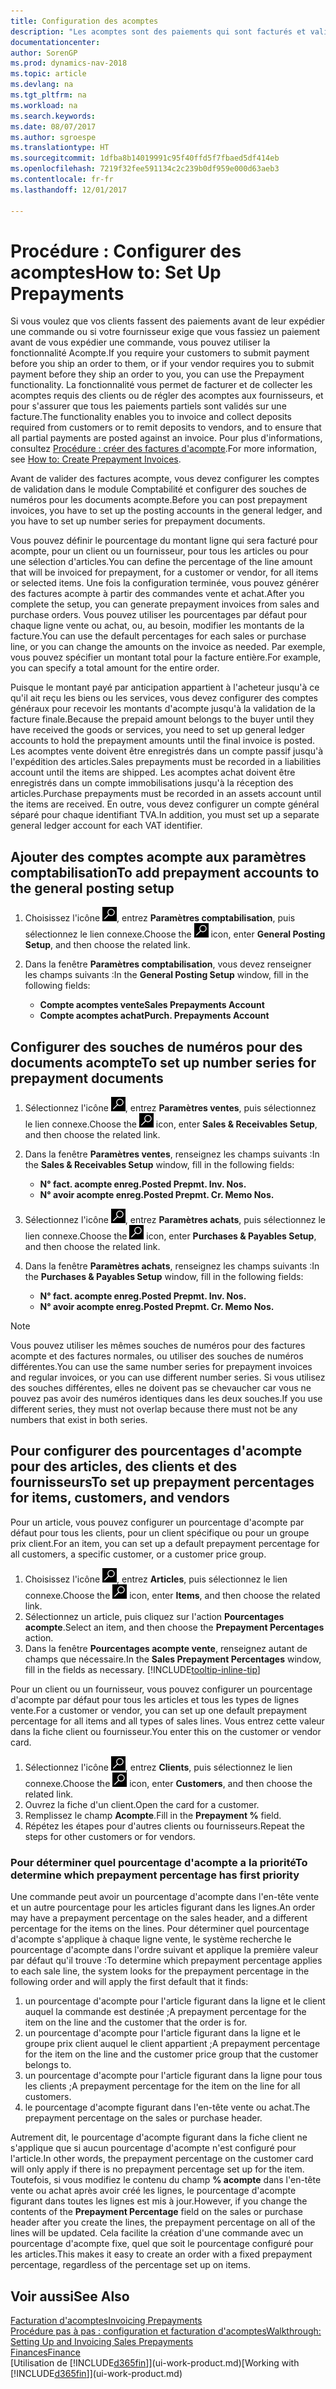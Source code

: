 ```yaml
---
title: Configuration des acomptes
description: "Les acomptes sont des paiements qui sont facturés et validés dans une commande acompte vente ou achat avant la facturation finale. Vous pouvez demander un acompte avant de fabriquer les produits commandés ou demander à ce que le paiement soit effectué avant d'envoyer les articles à un client. La fonctionnalité d'acomptes vous permet de facturer et de collecter les acomptes requis des clients ou de régler des acomptes aux fournisseurs. Vous pouvez ainsi vous assurer que tous les paiements sont validés sur une facture."
documentationcenter: 
author: SorenGP
ms.prod: dynamics-nav-2018
ms.topic: article
ms.devlang: na
ms.tgt_pltfrm: na
ms.workload: na
ms.search.keywords: 
ms.date: 08/07/2017
ms.author: sgroespe
ms.translationtype: HT
ms.sourcegitcommit: 1dfba8b14019991c95f40ffd5f7fbaed5df414eb
ms.openlocfilehash: 7219f32fee591134c2c239b0df959e000d63aeb3
ms.contentlocale: fr-fr
ms.lasthandoff: 12/01/2017

---
```

# <a name="how-to-set-up-prepayments"></a><span data-ttu-id="a0ca4-106">Procédure : Configurer des acomptes</span><span class="sxs-lookup"><span data-stu-id="a0ca4-106">How to: Set Up Prepayments</span></span>
<span data-ttu-id="a0ca4-107">Si vous voulez que vos clients fassent des paiements avant de leur expédier une commande ou si votre fournisseur exige que vous fassiez un paiement avant de vous expédier une commande, vous pouvez utiliser la fonctionnalité Acompte.</span><span class="sxs-lookup"><span data-stu-id="a0ca4-107">If you require your customers to submit payment before you ship an order to them, or if your vendor requires you to submit payment before they ship an order to you, you can use the Prepayment functionality.</span></span> <span data-ttu-id="a0ca4-108">La fonctionnalité vous permet de facturer et de collecter les acomptes requis des clients ou de régler des acomptes aux fournisseurs, et pour s'assurer que tous les paiements partiels sont validés sur une facture.</span><span class="sxs-lookup"><span data-stu-id="a0ca4-108">The functionality enables you to invoice and collect deposits required from customers or to remit deposits to vendors, and to ensure that all partial payments are posted against an invoice.</span></span> <span data-ttu-id="a0ca4-109">Pour plus d'informations, consultez [Procédure : créer des factures d'acompte](finance-how-to-create-prepayment-invoices.md).</span><span class="sxs-lookup"><span data-stu-id="a0ca4-109">For more information, see [How to: Create Prepayment Invoices](finance-how-to-create-prepayment-invoices.md).</span></span>

<span data-ttu-id="a0ca4-110">Avant de valider des factures acompte, vous devez configurer les comptes de validation dans le module Comptabilité et configurer des souches de numéros pour les documents acompte.</span><span class="sxs-lookup"><span data-stu-id="a0ca4-110">Before you can post prepayment invoices, you have to set up the posting accounts in the general ledger, and you have to set up number series for prepayment documents.</span></span>  

<span data-ttu-id="a0ca4-111">Vous pouvez définir le pourcentage du montant ligne qui sera facturé pour acompte, pour un client ou un fournisseur, pour tous les articles ou pour une sélection d'articles.</span><span class="sxs-lookup"><span data-stu-id="a0ca4-111">You can define the percentage of the line amount that will be invoiced for prepayment, for a customer or vendor, for all items or selected items.</span></span> <span data-ttu-id="a0ca4-112">Une fois la configuration terminée, vous pouvez générer des factures acompte à partir des commandes vente et achat.</span><span class="sxs-lookup"><span data-stu-id="a0ca4-112">After you complete the setup, you can generate prepayment invoices from sales and purchase orders.</span></span> <span data-ttu-id="a0ca4-113">Vous pouvez utiliser les pourcentages par défaut pour chaque ligne vente ou achat, ou, au besoin, modifier les montants de la facture.</span><span class="sxs-lookup"><span data-stu-id="a0ca4-113">You can use the default percentages for each sales or purchase line, or you can change the amounts on the invoice as needed.</span></span> <span data-ttu-id="a0ca4-114">Par exemple, vous pouvez spécifier un montant total pour la facture entière.</span><span class="sxs-lookup"><span data-stu-id="a0ca4-114">For example, you can specify a total amount for the entire order.</span></span>  

<span data-ttu-id="a0ca4-115">Puisque le montant payé par anticipation appartient à l'acheteur jusqu'à ce qu'il ait reçu les biens ou les services, vous devez configurer des comptes généraux pour recevoir les montants d'acompte jusqu'à la validation de la facture finale.</span><span class="sxs-lookup"><span data-stu-id="a0ca4-115">Because the prepaid amount belongs to the buyer until they have received the goods or services, you need to set up general ledger accounts to hold the prepayment amounts until the final invoice is posted.</span></span> <span data-ttu-id="a0ca4-116">Les acomptes vente doivent être enregistrés dans un compte passif jusqu'à l'expédition des articles.</span><span class="sxs-lookup"><span data-stu-id="a0ca4-116">Sales prepayments must be recorded in a liabilities account until the items are shipped.</span></span> <span data-ttu-id="a0ca4-117">Les acomptes achat doivent être enregistrés dans un compte immobilisations jusqu'à la réception des articles.</span><span class="sxs-lookup"><span data-stu-id="a0ca4-117">Purchase prepayments must be recorded in an assets account until the items are received.</span></span> <span data-ttu-id="a0ca4-118">En outre, vous devez configurer un compte général séparé pour chaque identifiant TVA.</span><span class="sxs-lookup"><span data-stu-id="a0ca4-118">In addition, you must set up a separate general ledger account for each VAT identifier.</span></span>

## <a name="to-add-prepayment-accounts-to-the-general-posting-setup"></a><span data-ttu-id="a0ca4-119">Ajouter des comptes acompte aux paramètres comptabilisation</span><span class="sxs-lookup"><span data-stu-id="a0ca4-119">To add prepayment accounts to the general posting setup</span></span>  

1. <span data-ttu-id="a0ca4-120">Choisissez l'icône ![Page ou état pour la recherche](media/ui-search/search_small.png "icône Page ou état pour la recherche"), entrez **Paramètres comptabilisation**, puis sélectionnez le lien connexe.</span><span class="sxs-lookup"><span data-stu-id="a0ca4-120">Choose the ![Search for Page or Report](media/ui-search/search_small.png "Search for Page or Report icon") icon, enter **General Posting Setup**, and then choose the related link.</span></span>
2. <span data-ttu-id="a0ca4-121">Dans la fenêtre **Paramètres comptabilisation**, vous devez renseigner les champs suivants :</span><span class="sxs-lookup"><span data-stu-id="a0ca4-121">In the **General Posting Setup** window, fill in the following fields:</span></span>  

    - <span data-ttu-id="a0ca4-122">**Compte acomptes vente**</span><span class="sxs-lookup"><span data-stu-id="a0ca4-122">**Sales Prepayments Account**</span></span>  
    - <span data-ttu-id="a0ca4-123">**Compte acomptes achat**</span><span class="sxs-lookup"><span data-stu-id="a0ca4-123">**Purch. Prepayments Account**</span></span>  

## <a name="to-set-up-number-series-for-prepayment-documents"></a><span data-ttu-id="a0ca4-124">Configurer des souches de numéros pour des documents acompte</span><span class="sxs-lookup"><span data-stu-id="a0ca4-124">To set up number series for prepayment documents</span></span>  

1. <span data-ttu-id="a0ca4-125">Sélectionnez l'icône ![Page ou état pour la recherche](media/ui-search/search_small.png "icône"), entrez **Paramètres ventes**, puis sélectionnez le lien connexe.</span><span class="sxs-lookup"><span data-stu-id="a0ca4-125">Choose the ![Search for Page or Report](media/ui-search/search_small.png "Search for Page or Report icon") icon, enter **Sales & Receivables Setup**, and then choose the related link.</span></span>
2. <span data-ttu-id="a0ca4-126">Dans la fenêtre **Paramètres ventes**, renseignez les champs suivants :</span><span class="sxs-lookup"><span data-stu-id="a0ca4-126">In the **Sales & Receivables Setup** window, fill in the following fields:</span></span>  

   - <span data-ttu-id="a0ca4-127">**N° fact. acompte enreg.**</span><span class="sxs-lookup"><span data-stu-id="a0ca4-127">**Posted Prepmt. Inv. Nos.**</span></span>
   - <span data-ttu-id="a0ca4-128">**N° avoir acompte enreg.**</span><span class="sxs-lookup"><span data-stu-id="a0ca4-128">**Posted Prepmt. Cr. Memo Nos.**</span></span>

1. <span data-ttu-id="a0ca4-129">Sélectionnez l'icône ![Page ou état pour la recherche](media/ui-search/search_small.png "icône Page ou état pour la recherche"), entrez **Paramètres achats**, puis sélectionnez le lien connexe.</span><span class="sxs-lookup"><span data-stu-id="a0ca4-129">Choose the ![Search for Page or Report](media/ui-search/search_small.png "Search for Page or Report icon") icon, enter **Purchases & Payables Setup**, and then choose the related link.</span></span>
2. <span data-ttu-id="a0ca4-130">Dans la fenêtre **Paramètres achats**, renseignez les champs suivants :</span><span class="sxs-lookup"><span data-stu-id="a0ca4-130">In the **Purchases & Payables Setup** window, fill in the following fields:</span></span>

    - <span data-ttu-id="a0ca4-131">**N° fact. acompte enreg.**</span><span class="sxs-lookup"><span data-stu-id="a0ca4-131">**Posted Prepmt. Inv. Nos.**</span></span>
    - <span data-ttu-id="a0ca4-132">**N° avoir acompte enreg.**</span><span class="sxs-lookup"><span data-stu-id="a0ca4-132">**Posted Prepmt. Cr. Memo Nos.**</span></span>

> [!NOTE]  
>  <span data-ttu-id="a0ca4-133">Vous pouvez utiliser les mêmes souches de numéros pour des factures acompte et des factures normales, ou utiliser des souches de numéros différentes.</span><span class="sxs-lookup"><span data-stu-id="a0ca4-133">You can use the same number series for prepayment invoices and regular invoices, or you can use different number series.</span></span> <span data-ttu-id="a0ca4-134">Si vous utilisez des souches différentes, elles ne doivent pas se chevaucher car vous ne pouvez pas avoir des numéros identiques dans les deux souches.</span><span class="sxs-lookup"><span data-stu-id="a0ca4-134">If you use different series, they must not overlap because there must not be any numbers that exist in both series.</span></span>  

## <a name="to-set-up-prepayment-percentages-for-items-customers-and-vendors"></a><span data-ttu-id="a0ca4-135">Pour configurer des pourcentages d'acompte pour des articles, des clients et des fournisseurs</span><span class="sxs-lookup"><span data-stu-id="a0ca4-135">To set up prepayment percentages for items, customers, and vendors</span></span>  
<span data-ttu-id="a0ca4-136">Pour un article, vous pouvez configurer un pourcentage d'acompte par défaut pour tous les clients, pour un client spécifique ou pour un groupe prix client.</span><span class="sxs-lookup"><span data-stu-id="a0ca4-136">For an item, you can set up a default prepayment percentage for all customers, a specific customer, or a customer price group.</span></span>  

1. <span data-ttu-id="a0ca4-137">Choisissez l'icône ![Page ou état pour la recherche](media/ui-search/search_small.png "icône Page ou état pour la recherche"), entrez **Articles**, puis sélectionnez le lien connexe.</span><span class="sxs-lookup"><span data-stu-id="a0ca4-137">Choose the ![Search for Page or Report](media/ui-search/search_small.png "Search for Page or Report icon") icon, enter **Items**, and then choose the related link.</span></span>
2. <span data-ttu-id="a0ca4-138">Sélectionnez un article, puis cliquez sur l'action **Pourcentages acompte**.</span><span class="sxs-lookup"><span data-stu-id="a0ca4-138">Select an item, and then choose the **Prepayment Percentages** action.</span></span>  
3. <span data-ttu-id="a0ca4-139">Dans la fenêtre **Pourcentages acompte vente**, renseignez autant de champs que nécessaire.</span><span class="sxs-lookup"><span data-stu-id="a0ca4-139">In the **Sales Prepayment Percentages** window, fill in the fields as necessary.</span></span> [!INCLUDE[tooltip-inline-tip](includes/tooltip-inline-tip_md.md)]

<span data-ttu-id="a0ca4-140">Pour un client ou un fournisseur, vous pouvez configurer un pourcentage d'acompte par défaut pour tous les articles et tous les types de lignes vente.</span><span class="sxs-lookup"><span data-stu-id="a0ca4-140">For a customer or vendor, you can set up one default prepayment percentage for all items and all types of sales lines.</span></span> <span data-ttu-id="a0ca4-141">Vous entrez cette valeur dans la fiche client ou fournisseur.</span><span class="sxs-lookup"><span data-stu-id="a0ca4-141">You enter this on the customer or vendor card.</span></span>

1. <span data-ttu-id="a0ca4-142">Sélectionnez l'icône ![Page ou état pour la recherche](media/ui-search/search_small.png "Page ou état pour la recherche"), entrez **Clients**, puis sélectionnez le lien connexe.</span><span class="sxs-lookup"><span data-stu-id="a0ca4-142">Choose the ![Search for Page or Report](media/ui-search/search_small.png "Search for Page or Report icon") icon, enter **Customers**, and then choose the related link.</span></span>
2. <span data-ttu-id="a0ca4-143">Ouvrez la fiche d'un client.</span><span class="sxs-lookup"><span data-stu-id="a0ca4-143">Open the card for a customer.</span></span>
3. <span data-ttu-id="a0ca4-144">Remplissez le champ **Acompte**.</span><span class="sxs-lookup"><span data-stu-id="a0ca4-144">Fill in the **Prepayment %** field.</span></span>
4. <span data-ttu-id="a0ca4-145">Répétez les étapes pour d'autres clients ou fournisseurs.</span><span class="sxs-lookup"><span data-stu-id="a0ca4-145">Repeat the steps for other customers or for vendors.</span></span>  

### <a name="to-determine-which-prepayment-percentage-has-first-priority"></a><span data-ttu-id="a0ca4-146">Pour déterminer quel pourcentage d'acompte a la priorité</span><span class="sxs-lookup"><span data-stu-id="a0ca4-146">To determine which prepayment percentage has first priority</span></span>  
<span data-ttu-id="a0ca4-147">Une commande peut avoir un pourcentage d'acompte dans l'en-tête vente et un autre pourcentage pour les articles figurant dans les lignes.</span><span class="sxs-lookup"><span data-stu-id="a0ca4-147">An order may have a prepayment percentage on the sales header, and a different percentage for the items on the lines.</span></span> <span data-ttu-id="a0ca4-148">Pour déterminer quel pourcentage d'acompte s'applique à chaque ligne vente, le système recherche le pourcentage d'acompte dans l'ordre suivant et applique la première valeur par défaut qu'il trouve :</span><span class="sxs-lookup"><span data-stu-id="a0ca4-148">To determine which prepayment percentage applies to each sale line, the system looks for the prepayment percentage in the following order and will apply the first default that it finds:</span></span>  
1. <span data-ttu-id="a0ca4-149">un pourcentage d'acompte pour l'article figurant dans la ligne et le client auquel la commande est destinée ;</span><span class="sxs-lookup"><span data-stu-id="a0ca4-149">A prepayment percentage for the item on the line and the customer that the order is for.</span></span>  
2. <span data-ttu-id="a0ca4-150">un pourcentage d'acompte pour l'article figurant dans la ligne et le groupe prix client auquel le client appartient ;</span><span class="sxs-lookup"><span data-stu-id="a0ca4-150">A prepayment percentage for the item on the line and the customer price group that the customer belongs to.</span></span>  
3. <span data-ttu-id="a0ca4-151">un pourcentage d'acompte pour l'article figurant dans la ligne pour tous les clients ;</span><span class="sxs-lookup"><span data-stu-id="a0ca4-151">A prepayment percentage for the item on the line for all customers.</span></span>  
4. <span data-ttu-id="a0ca4-152">le pourcentage d'acompte figurant dans l'en-tête vente ou achat.</span><span class="sxs-lookup"><span data-stu-id="a0ca4-152">The prepayment percentage on the sales or purchase header.</span></span>  

<span data-ttu-id="a0ca4-153">Autrement dit, le pourcentage d'acompte figurant dans la fiche client ne s'applique que si aucun pourcentage d'acompte n'est configuré pour l'article.</span><span class="sxs-lookup"><span data-stu-id="a0ca4-153">In other words, the prepayment percentage on the customer card will only apply if there is no prepayment percentage set up for the item.</span></span> <span data-ttu-id="a0ca4-154">Toutefois, si vous modifiez le contenu du champ **% acompte** dans l'en\-tête vente ou achat après avoir créé les lignes, le pourcentage d'acompte figurant dans toutes les lignes est mis à jour.</span><span class="sxs-lookup"><span data-stu-id="a0ca4-154">However, if you change the contents of the **Prepayment Percentage** field on the sales or purchase header after you create the lines, the prepayment percentage on all of the lines will be updated.</span></span> <span data-ttu-id="a0ca4-155">Cela facilite la création d'une commande avec un pourcentage d'acompte fixe, quel que soit le pourcentage configuré pour les articles.</span><span class="sxs-lookup"><span data-stu-id="a0ca4-155">This makes it easy to create an order with a fixed prepayment percentage, regardless of the percentage set up on items.</span></span>

## <a name="see-also"></a><span data-ttu-id="a0ca4-156">Voir aussi</span><span class="sxs-lookup"><span data-stu-id="a0ca4-156">See Also</span></span>  
[<span data-ttu-id="a0ca4-157">Facturation d'acomptes</span><span class="sxs-lookup"><span data-stu-id="a0ca4-157">Invoicing Prepayments</span></span>](finance-invoice-prepayments.md)  
[<span data-ttu-id="a0ca4-158">Procédure pas à pas : configuration et facturation d'acomptes</span><span class="sxs-lookup"><span data-stu-id="a0ca4-158">Walkthrough: Setting Up and Invoicing Sales Prepayments</span></span>](walkthrough-setting-up-and-invoicing-sales-prepayments.md)  
[<span data-ttu-id="a0ca4-159">Finances</span><span class="sxs-lookup"><span data-stu-id="a0ca4-159">Finance</span></span>](finance.md)  
<span data-ttu-id="a0ca4-160">[Utilisation de [!INCLUDE[d365fin](includes/d365fin_md.md)]](ui-work-product.md)</span><span class="sxs-lookup"><span data-stu-id="a0ca4-160">[Working with [!INCLUDE[d365fin](includes/d365fin_md.md)]](ui-work-product.md)</span></span>

